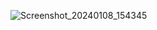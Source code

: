 ![Screenshot_20240108_154345](https://github.com/NickSidiropoulos/BusinessCard/assets/12250619/4715f296-c153-43ea-bd58-de0bf8f78f3f)
